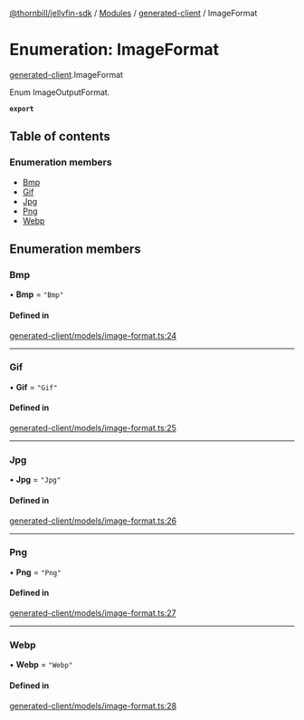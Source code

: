 [@thornbill/jellyfin-sdk](../README.md) / [Modules](../modules.md) / [generated-client](../modules/generated_client.md) / ImageFormat

# Enumeration: ImageFormat

[generated-client](../modules/generated_client.md).ImageFormat

Enum ImageOutputFormat.

**`export`**

## Table of contents

### Enumeration members

- [Bmp](generated_client.ImageFormat.md#bmp)
- [Gif](generated_client.ImageFormat.md#gif)
- [Jpg](generated_client.ImageFormat.md#jpg)
- [Png](generated_client.ImageFormat.md#png)
- [Webp](generated_client.ImageFormat.md#webp)

## Enumeration members

### Bmp

• **Bmp** = `"Bmp"`

#### Defined in

[generated-client/models/image-format.ts:24](https://github.com/thornbill/jellyfin-sdk-typescript/blob/029620a/src/generated-client/models/image-format.ts#L24)

___

### Gif

• **Gif** = `"Gif"`

#### Defined in

[generated-client/models/image-format.ts:25](https://github.com/thornbill/jellyfin-sdk-typescript/blob/029620a/src/generated-client/models/image-format.ts#L25)

___

### Jpg

• **Jpg** = `"Jpg"`

#### Defined in

[generated-client/models/image-format.ts:26](https://github.com/thornbill/jellyfin-sdk-typescript/blob/029620a/src/generated-client/models/image-format.ts#L26)

___

### Png

• **Png** = `"Png"`

#### Defined in

[generated-client/models/image-format.ts:27](https://github.com/thornbill/jellyfin-sdk-typescript/blob/029620a/src/generated-client/models/image-format.ts#L27)

___

### Webp

• **Webp** = `"Webp"`

#### Defined in

[generated-client/models/image-format.ts:28](https://github.com/thornbill/jellyfin-sdk-typescript/blob/029620a/src/generated-client/models/image-format.ts#L28)
